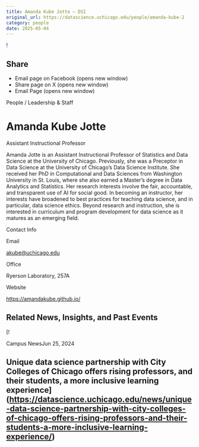 ```yaml
---
title: Amanda Kube Jotte – DSI
original_url: https://datascience.uchicago.edu/people/amanda-kube-2
category: people
date: 2025-05-04
---
```


<!-- Table-like structure detected -->

!

## Share

* Email page on Facebook (opens new window)
* Share page on X (opens new window)
* Email Page (opens new window)

<!-- Table-like structure detected -->

People / Leadership & Staff

# Amanda Kube Jotte

Assistant Instructional Professor

Amanda Jotte is an Assistant Instructional Professor of Statistics and Data Science at the University of Chicago. Previously, she was a Preceptor in Data Science at the University of Chicago’s Data Science Institute. She received her PhD in Computational and Data Sciences from Washington University in St. Louis, where she also earned a Master’s degree in Data Analytics and Statistics. Her research interests involve the fair, accountable, and transparent use of AI for social good. In becoming an instructor, her interests have broadened to best practices for teaching data science, and in particular, data science ethics. Beyond research and instruction, she is interested in curriculum and program development for data science as it matures as an emerging field.

Contact Info

Email

[akube@uchicago.edu](mailto:akube@uchicago.edu)

Office

Ryerson Laboratory, 257A

Website

<https://amandakube.github.io/>

## Related News, Insights, and Past Events

<!-- Table-like structure detected -->

[!

Campus NewsJun 25, 2024

## Unique data science partnership with City Colleges of Chicago offers rising professors, and their students, a more inclusive learning experience](https://datascience.uchicago.edu/news/unique-data-science-partnership-with-city-colleges-of-chicago-offers-rising-professors-and-their-students-a-more-inclusive-learning-experience/)